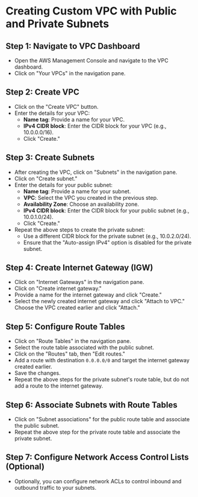 # Creating Custom VPC with Public and Private Subnets

## Step 1: Navigate to VPC Dashboard
- Open the AWS Management Console and navigate to the VPC dashboard.
- Click on "Your VPCs" in the navigation pane.

## Step 2: Create VPC
- Click on the "Create VPC" button.
- Enter the details for your VPC:
  - **Name tag**: Provide a name for your VPC.
  - **IPv4 CIDR block**: Enter the CIDR block for your VPC (e.g., 10.0.0.0/16).
  - Click "Create."

## Step 3: Create Subnets
- After creating the VPC, click on "Subnets" in the navigation pane.
- Click on "Create subnet."
- Enter the details for your public subnet:
  - **Name tag**: Provide a name for your subnet.
  - **VPC**: Select the VPC you created in the previous step.
  - **Availability Zone**: Choose an availability zone.
  - **IPv4 CIDR block**: Enter the CIDR block for your public subnet (e.g., 10.0.1.0/24).
  - Click "Create."
- Repeat the above steps to create the private subnet:
  - Use a different CIDR block for the private subnet (e.g., 10.0.2.0/24).
  - Ensure that the "Auto-assign IPv4" option is disabled for the private subnet.

## Step 4: Create Internet Gateway (IGW)
- Click on "Internet Gateways" in the navigation pane.
- Click on "Create internet gateway."
- Provide a name for the internet gateway and click "Create."
- Select the newly created internet gateway and click "Attach to VPC." Choose the VPC created earlier and click "Attach."

## Step 5: Configure Route Tables
- Click on "Route Tables" in the navigation pane.
- Select the route table associated with the public subnet.
- Click on the "Routes" tab, then "Edit routes."
- Add a route with destination `0.0.0.0/0` and target the internet gateway created earlier.
- Save the changes.
- Repeat the above steps for the private subnet's route table, but do not add a route to the internet gateway.

## Step 6: Associate Subnets with Route Tables
- Click on "Subnet associations" for the public route table and associate the public subnet.
- Repeat the above step for the private route table and associate the private subnet.

## Step 7: Configure Network Access Control Lists (Optional)
- Optionally, you can configure network ACLs to control inbound and outbound traffic to your subnets.
